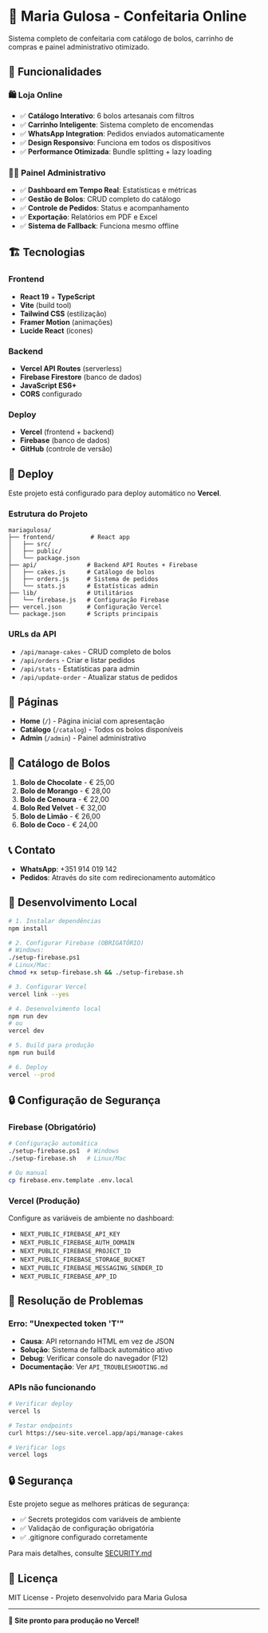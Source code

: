 # 🎂 Maria Gulosa - Confeitaria Online

Sistema completo de confeitaria com catálogo de bolos, carrinho de compras e painel administrativo otimizado.

## 🌟 Funcionalidades

### **🛍️ Loja Online**
- ✅ **Catálogo Interativo**: 6 bolos artesanais com filtros
- ✅ **Carrinho Inteligente**: Sistema completo de encomendas
- ✅ **WhatsApp Integration**: Pedidos enviados automaticamente
- ✅ **Design Responsivo**: Funciona em todos os dispositivos
- ✅ **Performance Otimizada**: Bundle splitting + lazy loading

### **👨‍💼 Painel Administrativo**
- ✅ **Dashboard em Tempo Real**: Estatísticas e métricas
- ✅ **Gestão de Bolos**: CRUD completo do catálogo
- ✅ **Controle de Pedidos**: Status e acompanhamento
- ✅ **Exportação**: Relatórios em PDF e Excel
- ✅ **Sistema de Fallback**: Funciona mesmo offline

## 🏗️ Tecnologias

### Frontend
- **React 19** + **TypeScript**
- **Vite** (build tool)
- **Tailwind CSS** (estilização)
- **Framer Motion** (animações)
- **Lucide React** (ícones)

### Backend
- **Vercel API Routes** (serverless)
- **Firebase Firestore** (banco de dados)
- **JavaScript ES6+**
- **CORS** configurado

### Deploy
- **Vercel** (frontend + backend)
- **Firebase** (banco de dados)
- **GitHub** (controle de versão)

## 🚀 Deploy

Este projeto está configurado para deploy automático no **Vercel**.

### Estrutura do Projeto
```
mariagulosa/
├── frontend/          # React app
│   ├── src/
│   ├── public/
│   └── package.json
├── api/              # Backend API Routes + Firebase
│   ├── cakes.js      # Catálogo de bolos
│   ├── orders.js     # Sistema de pedidos
│   └── stats.js      # Estatísticas admin
├── lib/              # Utilitários
│   └── firebase.js   # Configuração Firebase
├── vercel.json       # Configuração Vercel
└── package.json      # Scripts principais
```

### URLs da API
- `/api/manage-cakes` - CRUD completo de bolos
- `/api/orders` - Criar e listar pedidos
- `/api/stats` - Estatísticas para admin
- `/api/update-order` - Atualizar status de pedidos

## 📱 Páginas

- **Home** (`/`) - Página inicial com apresentação
- **Catálogo** (`/catalog`) - Todos os bolos disponíveis
- **Admin** (`/admin`) - Painel administrativo

## 🎂 Catálogo de Bolos

1. **Bolo de Chocolate** - € 25,00
2. **Bolo de Morango** - € 28,00
3. **Bolo de Cenoura** - € 22,00
4. **Bolo Red Velvet** - € 32,00
5. **Bolo de Limão** - € 26,00
6. **Bolo de Coco** - € 24,00

## 📞 Contato

- **WhatsApp**: +351 914 019 142
- **Pedidos**: Através do site com redirecionamento automático

## 🔧 Desenvolvimento Local

```bash
# 1. Instalar dependências
npm install

# 2. Configurar Firebase (OBRIGATÓRIO)
# Windows:
./setup-firebase.ps1
# Linux/Mac:
chmod +x setup-firebase.sh && ./setup-firebase.sh

# 3. Configurar Vercel
vercel link --yes

# 4. Desenvolvimento local
npm run dev
# ou
vercel dev

# 5. Build para produção
npm run build

# 6. Deploy
vercel --prod
```

## 🔒 **Configuração de Segurança**

### **Firebase (Obrigatório)**
```bash
# Configuração automática
./setup-firebase.ps1  # Windows
./setup-firebase.sh   # Linux/Mac

# Ou manual
cp firebase.env.template .env.local
```

### **Vercel (Produção)**
Configure as variáveis de ambiente no dashboard:
- `NEXT_PUBLIC_FIREBASE_API_KEY`
- `NEXT_PUBLIC_FIREBASE_AUTH_DOMAIN`
- `NEXT_PUBLIC_FIREBASE_PROJECT_ID`
- `NEXT_PUBLIC_FIREBASE_STORAGE_BUCKET`
- `NEXT_PUBLIC_FIREBASE_MESSAGING_SENDER_ID`
- `NEXT_PUBLIC_FIREBASE_APP_ID`

## 🚨 Resolução de Problemas

### **Erro: "Unexpected token 'T'"**
- **Causa**: API retornando HTML em vez de JSON
- **Solução**: Sistema de fallback automático ativo
- **Debug**: Verificar console do navegador (F12)
- **Documentação**: Ver `API_TROUBLESHOOTING.md`

### **APIs não funcionando**
```bash
# Verificar deploy
vercel ls

# Testar endpoints
curl https://seu-site.vercel.app/api/manage-cakes

# Verificar logs
vercel logs
```

## 🔒 Segurança

Este projeto segue as melhores práticas de segurança:
- ✅ Secrets protegidos com variáveis de ambiente
- ✅ Validação de configuração obrigatória
- ✅ .gitignore configurado corretamente

Para mais detalhes, consulte [SECURITY.md](./SECURITY.md)

## 📄 Licença

MIT License - Projeto desenvolvido para Maria Gulosa

---

**🎉 Site pronto para produção no Vercel!** 